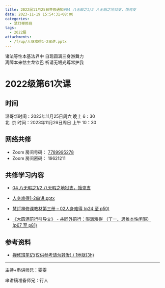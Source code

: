 ```yaml
---
title: 2022届11月25日共修通知#04 八无暇之1/2 八无暇之地狱支，饿鬼支
date: 2023-11-19 15:54:31+08:00
categories:
  - 慧灯禅修班
tags:
  - 2022届
attachments:
  - /f/up/人身难得1-2串讲.pptx
---
```

诸法等性本基法界中 自现圆满三身游舞力\
离障本来怙主龙钦巴 祈请无垢光尊常护我

# 2022级第61次课

## 时间

温哥华时间：2023年11月25日周六 晚上 6：30\
北  京 时间：2023年11月26日周日 上午 10：30

## 网络共修

* Zoom 房间号码： [7789995278](https://us02web.zoom.us/j/7789995278?pwd=VjZmbWJFY2k2K0E5RVB2cTNIQmhqUT09)
* Zoom 房间密码： 19621211

## 共修学习内容

* [04 八无暇之1/2
  八无暇之地狱支，饿鬼支](https://www.huidengchanxiu.net/4jx/1xm/04)
* [人身难得1-2串讲.pptx](https://www.huidengchanxiu.net/4jx/1xm/04)
* [慧灯禅修课教材第三册 – 02人身难得 (p24 至 p50)](https://www.huidengchanxiu.net/4jx/1xm/04)

* [《大圆满前行引导文》 -  共同外前行：暇满难得 （丁一、思维本性闲暇）(p67 至 p81)](https://www.huidengchanxiu.net/4jx/1xm/04)

## 参考资料

* [禅修班笔记(仅供参考请勿转发) / 1地狱(3h)](https://bj.cxb123.cc/1xm/1-ba-wu-xia/1.1-di-yu/)

- - -


主持+串讲师兄：雯雯

串讲稿准备师兄：行人